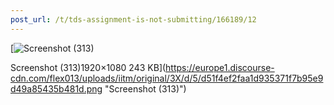 ```yaml
---
post_url: /t/tds-assignment-is-not-submitting/166189/12
---
```

[![Screenshot (313)](https://europe1.discourse-cdn.com/flex013/uploads/iitm/optimized/3X/d/5/d51f4ef2faa1d935371f7b95e9d49a85435b481d_2_690x388.png)

Screenshot (313)1920×1080 243 KB](https://europe1.discourse-cdn.com/flex013/uploads/iitm/original/3X/d/5/d51f4ef2faa1d935371f7b95e9d49a85435b481d.png "Screenshot (313)")